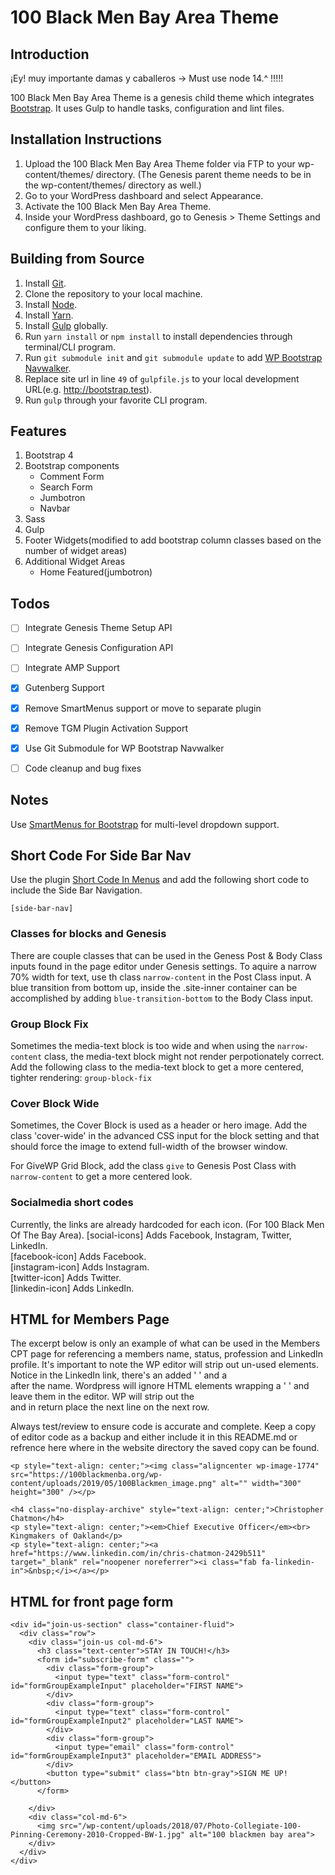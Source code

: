 # 100 Black Men Bay Area Theme

## Introduction


¡Ey! muy importante damas y caballeros -> Must use node 14.^ !!!!!

100 Black Men Bay Area Theme is a genesis child theme which integrates [Bootstrap](http://getbootstrap.com/). It uses Gulp to handle tasks, configuration and lint files.

## Installation Instructions

1. Upload the 100 Black Men Bay Area Theme folder via FTP to your wp-content/themes/ directory. (The Genesis parent theme needs to be in the wp-content/themes/ directory as well.)
2. Go to your WordPress dashboard and select Appearance.
3. Activate the 100 Black Men Bay Area Theme.
4. Inside your WordPress dashboard, go to Genesis > Theme Settings and configure them to your liking.

## Building from Source

1. Install [Git](https://git-scm.com/).
2. Clone the repository to your local machine.
3. Install [Node](https://nodejs.org/en/).
4. Install [Yarn](https://yarnpkg.com).
5. Install [Gulp](https://gulpjs.com/) globally.
6. Run `yarn install` or `npm install` to install dependencies through terminal/CLI program.
7. Run `git submodule init` and `git submodule update` to add [WP Bootstrap Navwalker](https://github.com/twittem/wp-bootstrap-navwalker).
8. Replace site url in line `49` of `gulpfile.js` to your local development URL(e.g. http://bootstrap.test).
9. Run `gulp` through your favorite CLI program.

## Features

1. Bootstrap 4
2. Bootstrap components
	* Comment Form
	* Search Form
	* Jumbotron
	* Navbar
3. Sass
4. Gulp
5. Footer Widgets(modified to add bootstrap column classes based on the number of widget areas)
6. Additional Widget Areas
	* Home Featured(jumbotron)

## Todos

- [ ] Integrate Genesis Theme Setup API
- [ ] Integrate Genesis Configuration API
- [ ] Integrate AMP Support
- [x] Gutenberg Support
- [x] Remove SmartMenus support or move to separate plugin
- [x] Remove TGM Plugin Activation Support
- [x] Use Git Submodule for WP Bootstrap Navwalker
- [ ] Code cleanup and bug fixes


## Notes

Use [SmartMenus for Bootstrap](https://github.com/webdevsuperfast/ra-smartmenus-bootstrap) for multi-level dropdown support.

## Short Code For Side Bar Nav

Use the plugin [Short Code In Menus](https://wordpress.org/plugins/shortcode-in-menus/) and add the following short code to include the Side Bar Navigation.
```
[side-bar-nav]
```
### Classes for blocks and Genesis
There are couple classes that can be used in the Geness Post & Body Class inputs found in the page editor under Genesis settings.
To aquire a narrow 70% width for text, use th class `narrow-content` in the Post Class input.
A blue transition from bottom up, inside the .site-inner container can be accomplished by adding `blue-transition-bottom` to the Body Class input.

### Group Block Fix
Sometimes the media-text block is too wide and when using the `narrow-content` class, the media-text block might not render perpotionately correct. Add the following class to the media-text block to get a more centered, tighter rendering: `group-block-fix`

### Cover Block Wide
Sometimes, the Cover Block is used as a header or hero image. Add the class 'cover-wide' in the advanced CSS input for the block setting and that should force the image to extend full-width of the browser window.

For GiveWP Grid Block, add the class `give` to Genesis Post Class with `narrow-content` to get a more centered look.

### Socialmedia short codes
Currently, the links are already hardcoded for each icon. (For 100 Black Men Of The Bay Area).
[social-icons] Adds Facebook, Instagram, Twitter, LinkedIn.\
[facebook-icon] Adds Facebook.\
[instagram-icon] Adds Instagram.\
[twitter-icon] Adds Twitter.\
[linkedin-icon] Adds LinkedIn.

## HTML for Members Page
The excerpt below is only an example of what can be used in the Members CPT page for referencing a members name, status, profession and LinkedIn profile. It's important to note the WP editor will strip out un-used elements. Notice in the LinkedIn link, there's an added '&nbsp;' and a <br> after the name. Wordpress will ignore HTML elements wrapping a '&nbsp;' and leave them in the editor. WP will strip out the <br> and in return place the next line on the next row.

Always test/review to ensure code is accurate and complete. Keep a copy of editor code as a backup and either include it in this README.md or refrence here where in the website directory the saved copy can be found.
```
<p style="text-align: center;"><img class="aligncenter wp-image-1774" src="https://100blackmenba.org/wp-content/uploads/2019/05/100Blackmen_image.png" alt="" width="300" height="300" /></p>

<h4 class="no-display-archive" style="text-align: center;">Christopher Chatmon</h4>
<p style="text-align: center;"><em>Chief Executive Officer</em><br>
Kingmakers of Oakland</p>
<p style="text-align: center;"><a href="https://www.linkedin.com/in/chris-chatmon-2429b511" target="_blank" rel="noopener noreferrer"><i class="fab fa-linkedin-in">&nbsp;</i></a></p>
```
## HTML for front page form

```
<div id="join-us-section" class="container-fluid">
  <div class="row">
    <div class="join-us col-md-6">
      <h3 class="text-center">STAY IN TOUCH!</h3>
      <form id="subscribe-form" class="">
        <div class="form-group">
          <input type="text" class="form-control" id="formGroupExampleInput" placeholder="FIRST NAME">
        </div>
        <div class="form-group">
          <input type="text" class="form-control" id="formGroupExampleInput2" placeholder="LAST NAME">
        </div>
        <div class="form-group">
          <input type="email" class="form-control" id="formGroupExampleInput3" placeholder="EMAIL ADDRESS">
        </div>
        <button type="submit" class="btn btn-gray">SIGN ME UP!</button>
      </form>

    </div>
    <div class="col-md-6">
      <img src="/wp-content/uploads/2018/07/Photo-Collegiate-100-Pinning-Ceremony-2010-Cropped-BW-1.jpg" alt="100 blackmen bay area">
    </div>
  </div>
</div>

```
